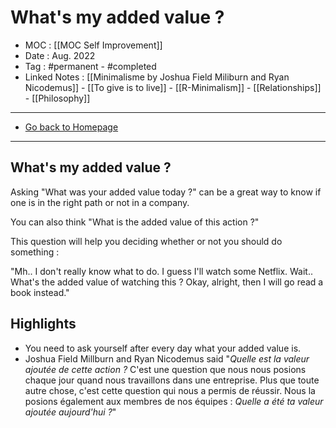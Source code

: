 # What's my added value ?
- MOC : [[MOC Self Improvement]]
- Date : Aug. 2022
- Tag : #permanent - #completed 
- Linked Notes : [[Minimalisme by Joshua Field Miliburn and Ryan Nicodemus]] - [[To give is to live]] - [[R-Minimalism]] - [[Relationships]] - [[Philosophy]]
-------------------
- [Go back to Homepage](https://misudashi.ga/)
-----

## What's my added value ?
Asking "What was your added value today ?" can be a great way to know if one is in the right path or not in a company. 

You can also think "What is the added value of this action ?"

This question will help you deciding whether or not you should do something : 

"Mh.. I don't really know what to do. I guess I'll watch some Netflix. Wait.. What's the added value of watching this ? Okay, alright, then I will go read a book instead."

## Highlights
- You need to ask yourself after every day what your added value is. 
- Joshua Field Millburn and Ryan Nicodemus said "*Quelle est la valeur ajoutée de cette action ?* C'est une question que nous nous posions chaque jour quand nous travaillons dans une entreprise. Plus que toute autre chose, c'est cette question qui nous a permis de réussir. Nous la posions également aux membres de nos équipes : *Quelle a été ta valeur ajoutée aujourd'hui ?*"